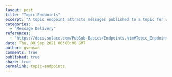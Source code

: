 ```yaml
---
layout: post
title: "Topic Endpoints"
excerpt: "A topic endpoint attracts messages published to a topic for which the topic endpoint has a matching topic subscription. The topic subscription for the topic endpoint is specified in the client request to bind a Flow to that topic endpoint."
categories:
  - "Message Delivery"
references:
  - "https://docs.solace.com/PubSub-Basics/Endpoints.htm#Topic_Enpdoints"
date: Thu, 09 Sep 2021 00:00:00 GMT
author: gvensan
comments: true
published: true
share: true
permalink: topic-endpoints
---
```

